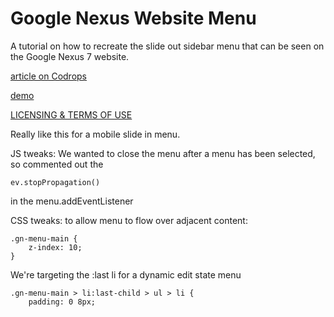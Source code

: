 
Google Nexus Website Menu
=========
A tutorial on how to recreate the slide out sidebar menu that can be seen on the Google Nexus 7 website.

[article on Codrops](http://tympanus.net/codrops/?p=16030)

[demo](http://tympanus.net/Tutorials/GoogleNexusWebsiteMenu/)

[LICENSING & TERMS OF USE](http://tympanus.net/codrops/licensing/)

Really like this for a mobile slide in menu.  

JS tweaks:
We wanted to close the menu after a menu has been selected, so commented out the 

    ev.stopPropagation()

in the menu.addEventListener

CSS tweaks:
to allow menu to flow over adjacent content:

    .gn-menu-main {
    	z-index: 10;
	}


We're targeting the :last li for a dynamic edit state menu

	.gn-menu-main > li:last-child > ul > li {
		padding: 0 8px;

